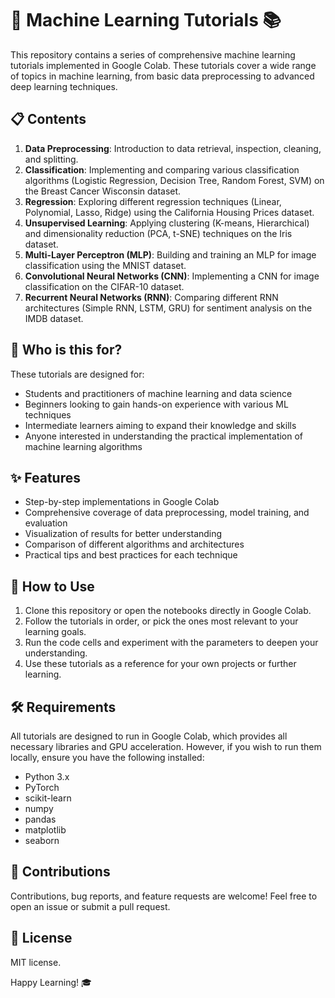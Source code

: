 # 🤖 Machine Learning Tutorials 📚

This repository contains a series of comprehensive machine learning tutorials implemented in Google Colab. These tutorials cover a wide range of topics in machine learning, from basic data preprocessing to advanced deep learning techniques.

## 📋 Contents

1. **Data Preprocessing**: Introduction to data retrieval, inspection, cleaning, and splitting.
2. **Classification**: Implementing and comparing various classification algorithms (Logistic Regression, Decision Tree, Random Forest, SVM) on the Breast Cancer Wisconsin dataset.
3. **Regression**: Exploring different regression techniques (Linear, Polynomial, Lasso, Ridge) using the California Housing Prices dataset.
4. **Unsupervised Learning**: Applying clustering (K-means, Hierarchical) and dimensionality reduction (PCA, t-SNE) techniques on the Iris dataset.
5. **Multi-Layer Perceptron (MLP)**: Building and training an MLP for image classification using the MNIST dataset.
6. **Convolutional Neural Networks (CNN)**: Implementing a CNN for image classification on the CIFAR-10 dataset.
7. **Recurrent Neural Networks (RNN)**: Comparing different RNN architectures (Simple RNN, LSTM, GRU) for sentiment analysis on the IMDB dataset.

## 👥 Who is this for?

These tutorials are designed for:
- Students and practitioners of machine learning and data science
- Beginners looking to gain hands-on experience with various ML techniques
- Intermediate learners aiming to expand their knowledge and skills
- Anyone interested in understanding the practical implementation of machine learning algorithms

## ✨ Features

- Step-by-step implementations in Google Colab
- Comprehensive coverage of data preprocessing, model training, and evaluation
- Visualization of results for better understanding
- Comparison of different algorithms and architectures
- Practical tips and best practices for each technique

## 🚀 How to Use

1. Clone this repository or open the notebooks directly in Google Colab.
2. Follow the tutorials in order, or pick the ones most relevant to your learning goals.
3. Run the code cells and experiment with the parameters to deepen your understanding.
4. Use these tutorials as a reference for your own projects or further learning.

## 🛠️ Requirements

All tutorials are designed to run in Google Colab, which provides all necessary libraries and GPU acceleration. However, if you wish to run them locally, ensure you have the following installed:
- Python 3.x
- PyTorch
- scikit-learn
- numpy
- pandas
- matplotlib
- seaborn

## 🤝 Contributions

Contributions, bug reports, and feature requests are welcome! Feel free to open an issue or submit a pull request.

## 📄 License

MIT license.

Happy Learning! 🎓
